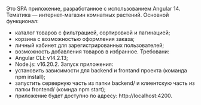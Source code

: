 Это SPA приложение, разработанное с использованием Angular 14. Тематика — интернет-магазин комнатных растений.
Основной функционал:
- каталог товаров с фильтрацией, сортировкой и пагинацией;
- корзина с возможностью оформления заказа;
- личный кабинет для зарегистрированных пользователей;
- возможность добавления товаров в избранное.
Требовани:
- Angular CLI: v14.2.13;
- Node.js: v16.20.2.
Запуск приложения:
- установить зависимости для backend и frontand проекта (команда npm install);
- запустить серверную часть из папки backend/ и клиентскую часть из папки frontend/ (комнда npm start);
- приложение будет доступно по адресу: http://localhost:4200.
